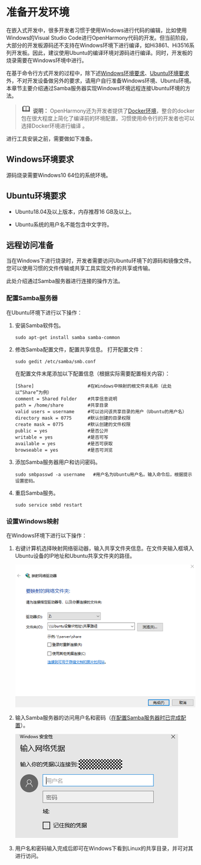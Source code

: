 # 准备开发环境


在嵌入式开发中，很多开发者习惯于使用Windows进行代码的编辑，比如使用Windows的Visual Studio Code进行OpenHarmony代码的开发。但当前阶段，大部分的开发板源码还不支持在Windows环境下进行编译，如Hi3861、Hi3516系列开发板。因此，建议使用Ubuntu的编译环境对源码进行编译。同时，开发板的烧录需要在Windows环境中进行。

在基于命令行方式开发的过程中，除下述[Windows环境要求](#windows环境要求)、[Ubuntu环境要求](#ubuntu环境要求)外，不对开发设备做另外的要求，请用户自行准备Windows环境、Ubuntu环境。本章节主要介绍通过Samba服务器实现Windows环境远程连接Ubuntu环境的方法。


> ![icon-note.gif](public_sys-resources/icon-note.gif) **说明：**
> OpenHarmony还为开发者提供了[Docker环境](https://gitee.com/openharmony/docs/blob/master/zh-cn/device-dev/get-code/gettools-acquire.md)，整合的docker包在很大程度上简化了编译前的环境配置，习惯使用命令行的开发者也可以选择Docker环境进行编译 。


进行工具安装之前，需要做如下准备。


## Windows环境要求

源码烧录需要Windows10 64位的系统环境。


## Ubuntu环境要求

- Ubuntu18.04及以上版本，内存推荐16 GB及以上。

- Ubuntu系统的用户名不能包含中文字符。


## 远程访问准备

当在Windows下进行烧录时，开发者需要访问Ubuntu环境下的源码和镜像文件。您可以使用习惯的文件传输或共享工具实现文件的共享或传输。

此处介绍通过Samba服务器进行连接的操作方法。


### 配置Samba服务器

在Ubuntu环境下进行以下操作：

1. 安装Samba软件包。
   
   ```
   sudo apt-get install samba samba-common
   ```

2. 修改Samba配置文件，配置共享信息。
     打开配置文件：
     
   ```
   sudo gedit /etc/samba/smb.conf   
   ```

   在配置文件末尾添加以下配置信息（根据实际需要配置相关内容）：

   
   ```
   [Share]                    #在Windows中映射的根文件夹名称（此处以“Share”为例）
   comment = Shared Folder    #共享信息说明
   path = /home/share         #共享目录
   valid users = username     #可以访问该共享目录的用户（Ubuntu的用户名）
   directory mask = 0775      #默认创建的目录权限
   create mask = 0775         #默认创建的文件权限
   public = yes               #是否公开
   writable = yes             #是否可写
   available = yes            #是否可获取
   browseable = yes           #是否可浏览
   ```

3. 添加Samba服务器用户和访问密码。
   
   ```
   sudo smbpasswd -a username   #用户名为Ubuntu用户名。输入命令后，根据提示设置密码。
   ```

4. 重启Samba服务。
   
   ```
   sudo service smbd restart
   ```


### 设置Windows映射

在Windows环境下进行以下操作：

1. 右键计算机选择映射网络驱动器，输入共享文件夹信息。在文件夹输入框填入Ubuntu设备的IP地址和Ubuntu共享文件夹的路径。

   ![quickstart-pkg-prepare-networkdriver](figures/quickstart-pkg-prepare-networkdriver.png)

2. 输入Samba服务器的访问用户名和密码（[在配置Samba服务器时已完成配置](#配置samba服务器)）。

   ![quickstart-pkg-prepare-setsamba](figures/quickstart-pkg-prepare-setsamba.png)

3. 用户名和密码输入完成后即可在Windows下看到Linux的共享目录，并可对其进行访问。
